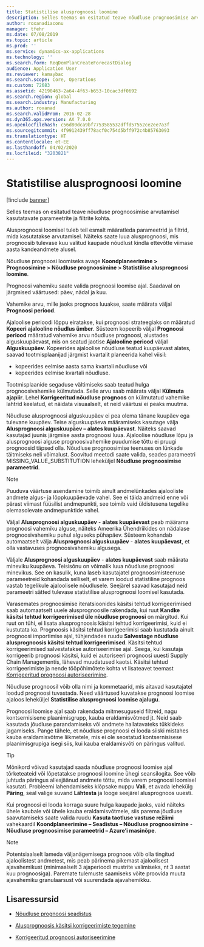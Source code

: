 ```yaml
---
title: Statistilise alusprognoosi loomine
description: Selles teemas on esitatud teave nõudluse prognoosimise arvutamisel kasutatavate parameetrite ja filtrite kohta.
author: roxanadiaconu
manager: tfehr
ms.date: 07/08/2019
ms.topic: article
ms.prod: ''
ms.service: dynamics-ax-applications
ms.technology: ''
ms.search.form: ReqDemPlanCreateForecastDialog
audience: Application User
ms.reviewer: kamaybac
ms.search.scope: Core, Operations
ms.custom: 72683
ms.assetid: 42190463-2a64-4f63-b653-10cac3df0692
ms.search.region: global
ms.search.industry: Manufacturing
ms.author: roxanad
ms.search.validFrom: 2016-02-28
ms.dyn365.ops.version: AX 7.0.0
ms.openlocfilehash: c56d80dca9bf7753585532dffd57552ce2ee7a3f
ms.sourcegitcommit: 4f9912439ff78acf0c754d5bff972c4b85763093
ms.translationtype: HT
ms.contentlocale: et-EE
ms.lasthandoff: 04/02/2020
ms.locfileid: "3203821"
---
```

# <a name="generate-a-statistical-baseline-forecast"></a>Statistilise alusprognoosi loomine

[!include [banner](../includes/banner.md)]

Selles teemas on esitatud teave nõudluse prognoosimise arvutamisel kasutatavate parameetrite ja filtrite kohta. 

Alusprognoosi loomisel tuleb teil esmalt määratleda parameetrid ja filtrid, mida kasutatakse arvutamisel. Näiteks saate luua alusprognoosi, mis prognoosib tulevase kuu valitud kaupade nõudlust kindla ettevõtte viimase aasta kandeandmete alusel. 

Nõudluse prognoosi loomiseks avage **Koondplaneerimine &gt; Prognoosimine &gt; Nõudluse prognoosimine &gt; Statistilise alusprognoosi loomine**. 

Prognoosi vahemiku saate valida prognoosi loomise ajal. Saadaval on järgmised väärtused: päev, nädal ja kuu. 

Vahemike arvu, mille jaoks prognoos luuakse, saate määrata väljal **Prognoosi periood**. 

Ajaloolise perioodi lõppu eiratakse, kui prognoosi strateegiaks on määratud **Kopeeri ajalooline nõudlus ümber**. Süsteem kopeerib väljal **Prognoosi periood** määratud vahemike arvu nõudluse prognoosi, alustades alguskuupäevast, mis on seatud jaotise **Ajalooline periood** väljal **Alguskuupäev**. Kopeerides ajaloolise nõudluse teatud kuupäevast alates, saavad tootmisplaanijad järgmist kvartalit planeerida kahel viisil:

-   kopeerides eelmise aasta sama kvartali nõudluse või
-   kopeerides eelmise kvartali nõudluse.

Tootmisplaanide segaduse vältimiseks saab teatud hulga prognoosivahemike külmutada. Selle arvu saab määrata väljal **Külmuta ajapiir**. Lehel **Korrigeeritud nõudluse prognoos** on külmutatud vahemike lahtrid keelatud, et näidata visuaalselt, et neid väärtusi ei peaks muutma. 

Nõudluse alusprognoosi alguskuupäev ei pea olema tänane kuupäev ega tulevane kuupäev. Teise alguskuupäeva määramiseks kasutage välja **Alusprognoosi alguskuupäev – alates kuupäevast**. Näiteks saavad kasutajad juunis järgmise aasta prognoosi luua. Ajaloolise nõudluse lõpu ja alusprognoosi alguse prognoosivahemike puudumise tõttu ei pruugi prognoosid täpsed olla. Nõudluse prognoosimise teenuses on lünkade täitmiseks neli võimalust. Soovitud meetodi saate valida, seades parameetri MISSING\_VALUE\_SUBSTITUTION leheküljel **Nõudluse prognoosimise parameetrid**. 

> [!NOTE]
> Puuduva väärtuse asendamine toimib ainult andmelünkades ajalooliste andmete algus- ja lõppkuupäevade vahel. See ei täida andmeid enne või pärast viimast füüsilist andmepunkti, see toimib vaid üldistusena tegelike olemasolevate andmepunktide vahel. 

Väljal **Alusprognoosi alguskuupäev** - **alates kuupäevast** peab määrama prognoosi vahemiku alguse, näiteks Ameerika Ühendriikides on nädalase prognoosivahemiku puhul alguseks pühapäev. Süsteem kohandab automaatselt välja **Alusprognoosi alguskuupäev** - **alates kuupäevast**, et olla vastavuses prognoosivahemiku algusega. 

Väljale **Alusprognoosi alguskuupäev** - **alates kuupäevast** saab määrata mineviku kuupäeva. Teisisõnu on võimalik luua nõudluse prognoosi minevikus. See on kasulik, kuna laseb kasutajatel prognoosimisteenuse parameetreid kohandada selliselt, et varem loodud statistiline prognoos vastab tegelikule ajaloolisele nõudlusele. Seejärel saavad kasutajad neid parameetri sätted tulevase statistilise alusprognoosi loomisel kasutada. 

Varasemates prognoosimise iteratsioonides käsitsi tehtud korrigeerimised saab automaatselt uuele alusprognoosile rakendada, kui ruut **Kandke käsitsi tehtud korrigeerimised üle nõudluse prognoosi** on märgitud. Kui ruut on tühi, ei lisata alusprognoosis käsitsi tehtud korrigeerimisi, kuid ei kustutata ka. Prognoosis käsitsi tehtud korrigeerimisi saab kustutada ainult prognoosi importimise ajal, tühjendades ruudu **Salvestage nõudluse alusprognoosis käsitsi tehtud korrigeerimised**. Käsitsi tehtud korrigeerimised salvestatakse autoriseerimise ajal. Seega, kui kasutaja korrigeerib prognoosi käsitsi, kuid ei autoriseeri prognoosi uuesti Supply Chain Managementis, lähevad muudatused kaotsi. Käsitsi tehtud korrigeerimiste ja nende tööpõhimõtete kohta vt lisateavet teemast [Korrigeeritud prognoosi autoriseerimine](authorize-adjusted-forecast.md). 

Nõudluse prognoosil võib olla nimi ja kommetaarid, mis aitavad kasutajatel loodud prognoosi tuvastada. Need väärtused kuvatakse prognoosi loomise ajaloos leheküljel **Statistilise alusprognoosi loomise ajalugu**. 

Prognoosi loomise ajal saab rakendada mitmesuguseid filtreid, nagu kontsernisisene plaanimisgrupp, kauba eraldamisvõtmed jt. Neid saab kasutada jõudluse parandamiseks või andmete hallatavateks tükkideks jagamiseks. Pange tähele, et nõudluse prognoosi ei looda siiski mistahes kauba eraldamisvõtme liikmetele, mis ei ole seostatud kontsernisisese plaanimisgrupiga isegi siis, kui kauba eraldamisvõti on päringus valitud. 

> [!TIP]
> Mõnikord võivad kasutajad saada nõudluse prognoosi loomise ajal tõrketeateid või lõpetatakse prognoosi loomine ühegi seansilogita. See võib juhtuda päringus allesjäänud andmete tõttu, mida varem prognoosi loomisel kasutati. Probleemi lahendamiseks klõpsake nuppu **Vali**, et avada lehekülg **Päring**, seal valige suvand **Lähtesta** ja looge seejärel alusprognoos uuesti. 

Kui prognoosi ei looda korraga suure hulga kaupade jaoks, vaid näiteks ühele kaubale või ühele kauba eraldamisvõtmele, siis parema jõudluse saavutamiseks saate valida ruudu **Kasuta taotluse vastuse režiimi** vahekaardil **Koondplaneerimine – Seadistus – Nõudluse prognoosimine** - **Nõudluse prognoosimise parameetrid – Azure’i masinõpe**.

> [!NOTE]
> Potentsiaalselt lameda väljanägemisega prognoos võib olla tingitud ajaloolistest andmetest, mis peab pärinema pikemast ajaloolisest ajavahemikust (minimaalselt 3 ajaperioodi mustrite valimiseks, nt 3 aastat kuu prognoosiga). Paremate tulemuste saamiseks võite proovida muuta ajavahemiku granulaarsust või suurendada ajavahemikku.

<a name="additional-resources"></a>Lisaressursid
--------

- [Nõudluse prognoosi seadistus](demand-forecasting-setup.md)

- [Alusprognoosis käsitsi korrigeerimiste tegemine](manual-adjustments-baseline-forecast.md)

- [Korrigeeritud prognoosi autoriseerimine](authorize-adjusted-forecast.md)
